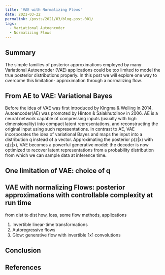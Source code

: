 ```yaml
---
title: 'VAE with Normalizing Flows'
date: 2021-03-22
permalink: /posts/2021/03/blog-post-001/
tags:
  - Variational Autoencoder
  - Normalizing Flows
---
```



## Summary
The simple families of posterior approximations employed by many Variational Autoencoder (VAE) applications could be too limited to model the true posterior distributions properly. In this post we will explore one way to overcome this limitation- approximation through a normalizing flow.

## From AE to VAE: Variational Bayes

Before the idea of VAE was first introduced by Kingma & Welling in 2014, Autoencoder(AE) was promoted by Hinton & Salakhutdinov in 2006. AE is a neural network capable of compressing inputs (usually with high dimensionality) into compact latent representations, and reconstructing the original input using such representations. 
In contrast to AE, VAE incorporates the idea of variational Bayes and maps the input into a distribution q instead of a vector. Approximating the posterior p(z|x) with q(z|x), VAE becomes a powerful generative model: the decoder is now optimized to recover latent representations from a probability distribution from which we can sample data at inference time.

## One limitation of VAE: choice of q


## VAE with normalizing Flows: posterior approximations with controllable complexity at run time
 from dist to dist
how, loss, some flow methods, applications

  1. Invertible linear-time transformations
  2. Autoregressive flows
  3. Glow: generative flow with invertible 1x1 convolutions

## Conclusion

## References
